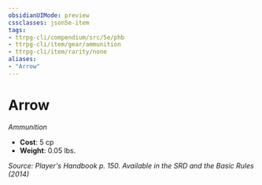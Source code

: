 ```yaml
---
obsidianUIMode: preview
cssclasses: json5e-item
tags:
- ttrpg-cli/compendium/src/5e/phb
- ttrpg-cli/item/gear/ammunition
- ttrpg-cli/item/rarity/none
aliases: 
- "Arrow"
---
```

# Arrow
*Ammunition*  

- **Cost**: 5 cp
- **Weight**: 0.05 lbs.

*Source: Player's Handbook p. 150. Available in the <span title='Systems Reference Document (5.1)'>SRD</span> and the Basic Rules (2014)*